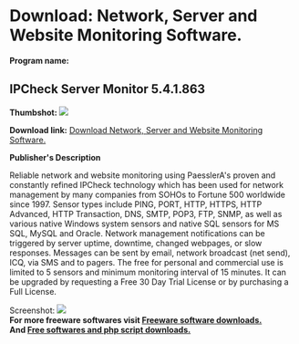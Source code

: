 # Download: Network, Server and Website Monitoring Software.

**Program name:**

## IPCheck Server Monitor 5.4.1.863

  
**Thumbshot:** ![](http://www.freewarefiles.com/screenshot/ipcheckshot_md.gif)   
  
**Download link:** [Download Network, Server and Website Monitoring Software.](http://freesoftwares.boysofts.com/IPCheck-Server-Monitor_program_22138.html)  
  


**Publisher's Description**  
  


Reliable network and website monitoring using PaesslerA's proven and constantly refined IPCheck technology which has been used for network management by many companies from SOHOs to Fortune 500 worldwide since 1997. Sensor types include PING, PORT, HTTP, HTTPS, HTTP Advanced, HTTP Transaction, DNS, SMTP, POP3, FTP, SNMP, as well as various native Windows system sensors and native SQL sensors for MS SQL, MySQL and Oracle. Network management notifications can be triggered by server uptime, downtime, changed webpages, or slow responses. Messages can be sent by email, network broadcast (net send), ICQ, via SMS and to pagers. The free for personal and commercial use is limited to 5 sensors and minimum monitoring interval of 15 minutes. It can be upgraded by requesting a Free 30 Day Trial License or by purchasing a Full License. 

  
  
Screenshot: ![](http://www.freewarefiles.com/screenshot/ipcheckshot.gif)   
**For more freeware softwares visit [Freeware software downloads.](http://freesoftwares.boysofts.com/)**   
**And [Free softwares and php script downloads.](http://www.boysofts.com/)**
